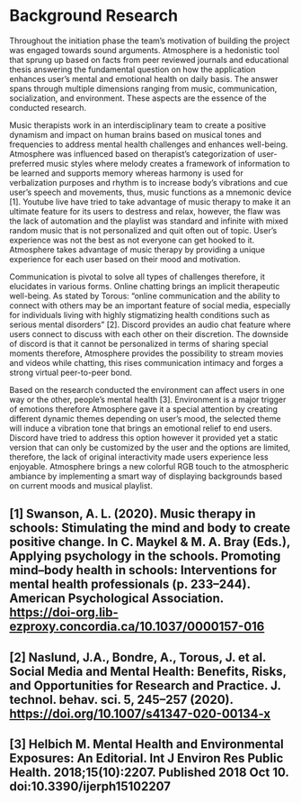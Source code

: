 # Background Research

Throughout the initiation phase the team’s motivation of building the project was engaged towards sound arguments. Atmosphere is a hedonistic tool that sprung up based on facts from peer reviewed journals and educational thesis answering the fundamental question on how the application enhances user’s mental and emotional health on daily basis. The answer spans through multiple dimensions ranging from music, communication, socialization, and environment. These aspects are the essence of the conducted research.

Music therapists work in an interdisciplinary team to create a positive dynamism and impact on human brains based on musical tones and frequencies to address mental health challenges and enhances well-being. Atmosphere was influenced based on therapist’s categorization of user-preferred music styles where melody creates a framework of information to be learned and supports memory whereas harmony is used for verbalization purposes and rhythm is to increase body’s vibrations and cue user’s speech and movements, thus, music functions as a mnemonic device [1]. Youtube live have tried to take advantage of music therapy to make it an ultimate feature for its users to destress and relax, however, the flaw was the lack of automation and the playlist was standard and infinite with mixed random music that is not personalized and quit often out of topic. User’s experience was not the best as not everyone can get hooked to it. Atmosphere takes advantage of music therapy by providing a unique experience for each user based on their mood and motivation.

Communication is pivotal to solve all types of challenges therefore, it elucidates in various forms. Online chatting brings an implicit therapeutic well-being. As stated by Torous: “online communication and the ability to connect with others may be an important feature of social media, especially for individuals living with highly stigmatizing health conditions such as serious mental disorders” [2]. Discord provides an audio chat feature where users connect to discuss with each other on their discretion. The downside of discord is that it cannot be personalized in terms of sharing special moments therefore, Atmosphere provides the possibility to stream movies and videos while chatting, this rises communication intimacy and forges a strong virtual peer-to-peer bond.

Based on the research conducted the environment can affect users in one way or the other, people’s mental health [3]. Environment is a major trigger of emotions therefore Atmosphere gave it a special attention by creating different dynamic themes depending on user’s mood, the selected theme will induce a vibration tone that brings an emotional relief to end users. Discord have tried to address this option however it provided yet a static version that can only be customized by the user and the options are limited, therefore, the lack of original interactivity made users experience less enjoyable. Atmosphere brings a new colorful RGB touch to the atmospheric ambiance by implementing a smart way of displaying backgrounds based on current moods and musical playlist. 



## [1] Swanson, A. L. (2020). Music therapy in schools: Stimulating the mind and body to create positive change. In C. Maykel & M. A. Bray (Eds.), Applying psychology in the schools. Promoting mind–body health in schools: Interventions for mental health professionals (p. 233–244). American Psychological Association. https://doi-org.lib-ezproxy.concordia.ca/10.1037/0000157-016

## [2] Naslund, J.A., Bondre, A., Torous, J. et al. Social Media and Mental Health: Benefits, Risks, and Opportunities for Research and Practice. J. technol. behav. sci. 5, 245–257 (2020). https://doi.org/10.1007/s41347-020-00134-x

## [3] Helbich M. Mental Health and Environmental Exposures: An Editorial. Int J Environ Res Public Health. 2018;15(10):2207. Published 2018 Oct 10. doi:10.3390/ijerph15102207
